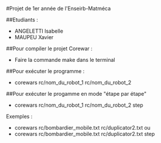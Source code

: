 #Projet de 1er année de l'Enseirb-Matméca


##Etudiants :
- ANGELETTI Isabelle
- MAUPEU Xavier


##Pour compiler le projet Corewar :
- Faire la commande make dans le terminal


##Pour exécuter le programme :

- corewars rc/nom_du_robot_1 rc/nom_du_robot_2


##Pour exécuter le progamme en mode "étape par étape"

- corewars rc/nom_du_robot_1 rc/nom_du_robot_2 step


Exemples :
- corewars rc/bombardier_mobile.txt rc/duplicator2.txt
ou
- corewars rc/bombardier_mobile.txt rc/duplicator2.txt step